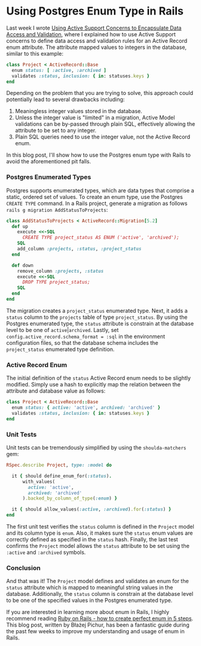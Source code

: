 # Using Postgres Enum Type in Rails

Last week I wrote [Using Active Support Concerns to Encapsulate Data Access and Validation](https://dev.to/diegocasmo/using-active-support-concerns-to-encapsulate-data-access-and-validation-5b6c), where I explained how to use Active Support concerns to define data access and validation rules for an Active Record enum attribute. The attribute mapped values to integers in the database, similar to this example:

``` ruby
class Project < ActiveRecord::Base
  enum status: [ :active, :archived ]
  validates :status, inclusion: { in: statuses.keys }
end
```

Depending on the problem that you are trying to solve, this approach could potentially lead to several drawbacks including:

1. Meaningless integer values stored in the database.
2. Unless the integer value is "limited" in a migration, Active Model validations can be by-passed through plain SQL, effectively allowing the attribute to be set to any integer.
3. Plain SQL queries need to use the integer value, not the Active Record enum.

In this blog post, I'll show how to use the Postgres enum type with Rails to avoid the aforementioned pit falls.

### Postgres Enumerated Types

Postgres supports enumerated types, which are data types that comprise a static, ordered set of values. To create an enum type, use the Postgres `CREATE TYPE` command. In a Rails project, generate a migration as follows `rails g migration AddStatusToProjects`:

``` ruby
class AddStatusToProjects < ActiveRecord::Migration[5.2]
  def up
    execute <<-SQL
      CREATE TYPE project_status AS ENUM ('active', 'archived');
    SQL
    add_column :projects, :status, :project_status
  end

  def down
    remove_column :projects, :status
    execute <<-SQL
      DROP TYPE project_status;
    SQL
  end
end
```

The migration creates a `project_status` enumerated type. Next, it adds a `status` column to the `projects` table of type `project_status`. By using the Postgres enumerated type, the `status` attribute is constrain at the database level to be one of `active`|`archived`. Lastly, set `config.active_record.schema_format = :sql` in the environment configuration files, so that the database schema includes the `project_status` enumerated type definition.

### Active Record Enum

The initial definition of the `status` Active Record enum needs to be slightly modified. Simply use a hash to explicitly map the relation between the attribute and database value as follows:

``` ruby
class Project < ActiveRecord::Base
  enum status: { active: 'active', archived: 'archived' }
  validates :status, inclusion: { in: statuses.keys }
end
```

### Unit Tests

Unit tests can be tremendously simplified by using the `shoulda-matchers` gem:

``` ruby
RSpec.describe Project, type: :model do

  it { should define_enum_for(:status).
      with_values(
        active: 'active',
        archived: 'archived'
      ).backed_by_column_of_type(:enum) }

  it { should allow_values(:active, :archived).for(:status) }
end
```

The first unit test verifies the `status` column is defined in the `Project` model and its column type is `enum`. Also, it makes sure the `status` enum values are correctly defined as specified in the `status` hash. Finally, the last test confirms the `Project` model allows the `status` attribute to be set using the `:active` and `:archived` symbols.

### Conclusion

And that was it! The `Project` model defines and validates an enum for the `status` attribute which is mapped to meaningful string values in the database. Additionally, the `status` column is constrain at the database level to be one of the specified values in the Postgres enumerated type.

If you are interested in learning more about enum in Rails, I highly recommend reading [Ruby on Rails - how to create perfect enum in 5 steps](https://naturaily.com/blog/ruby-on-rails-enum). This blog post, written by Błażej Pichur, has been a fantastic guide during the past few weeks to improve my understanding and usage of enum in Rails.
